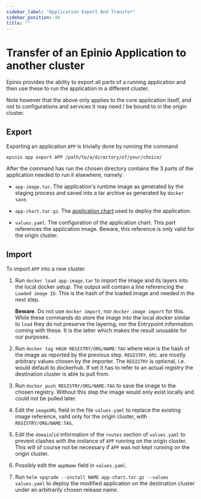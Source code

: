 ```yaml
---
sidebar_label: "Application Export And Transfer"
sidebar_position: 40
title: ""
---
```


# Transfer of an Epinio Application to another cluster

Epinio provides the ability to export all parts of a running application and then use these to run
the application in a different cluster.

Note however that the above only applies to the core application itself, and not to configurations
and services it may need / be bound to in the origin cluster.

## Export

Exporting an application `APP` is trivially done by running the command

```
epinio app export APP /path/to/a/directory/of/your/choice/
```

After the command has run the chosen directory contains the 3 parts of the application needed to run
it elsewhere, namely:

  - `app-image.tar`. The application's runtime image as generated by the staging process and saved
    into a tar archive as generated by `docker save`.

  - `app-chart.tar.gz`. The [application chart](create_custom_appcharts.md) used to deploy the
    application.

  - `values.yaml`. The configuration of the application chart. This part references the application
    image. Beware, this reference is only valid for the origin cluster.

## Import

To import `APP` into a new cluster

  1. Run `docker load app-image.tar` to import the image and its layers into the local docker
     setup. The output will contain a line referencing the `Loaded image ID`. This is the hash of
     the loaded image and needed in the next step.

     __Beware__. Do not use `docker import`, nor `docker image import` for this. While these
     commands do store the image into the local docker similar to `load` they do not preserve the
     layering, nor the Entrypoint information coming with these. It is the latter which makes the
     result unusable for our purposes.

  2. Run `docker tag HASH REGISTRY/ORG/NAME:TAG` where `HASH` is the hash of the image as reported
     by the previous step. `REGISTRY`, etc. are mostly arbitrary values chosen by the importer. The
     `REGISTRY` is optional, i.e. would default to dockerhub. If set it has to refer to an actual
     registry the destination cluster is able to pull from.

  3. Run `docker push REGISTRY/ORG/NAME:TAG` to save the image to the chosen registry. Without this
     step the image would only exist locally and could not be pulled later.

  4. Edit the `imageURL` field in the file `values.yaml` to replace the existing image reference,
     valid only for the origin cluster, with `REGISTRY/ORG/NAME:TAG`.

  5. Edit the `domain`/`id` information of the `routes` section of `values.yaml` to prevent clashes
     with the instance of `APP` running on the origin cluster. This will of course not be necessary
     if `APP` was not kept running on the origin cluster.

  6. Possibly edit the `appName` field in `values.yaml`.

  7. Run `helm upgrade --install NAME app-chart.tar.gz --values values.yaml` to deploy the modified
     application on the destination cluster under an arbitrarily chosen release name.
